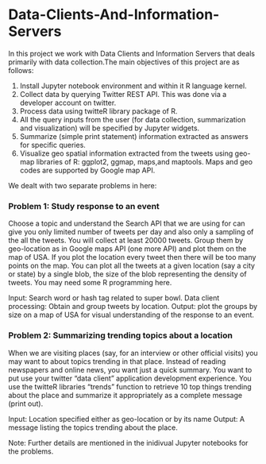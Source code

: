 # Data-Clients-And-Information-Servers

In this project we work with Data Clients and Information Servers that deals primarily with data collection.The main objectives of this project are as follows:

1. Install Jupyter notebook environment and within it R language kernel.
2. Collect data by querying Twitter REST API. This was done via a developer account on twitter.
4. Process data using twitteR library package of R.
5. All the query inputs from the user (for data collection, summarization and visualization) will be specified by Jupyter widgets.
6. Summarize (simple print statement) information extracted as answers for specific queries.
7. Visualize geo spatial information extracted from the tweets using geo-map libraries of R: ggplot2, ggmap, maps,and maptools. Maps and geo codes are supported by Google map API.

We dealt with two separate problems in here:

### Problem 1: Study response to an event

Choose a topic and understand the Search API that we are using for can give you only limited number of tweets per day and also only a sampling of the all the tweets. You will collect at least 20000 tweets. Group them by geo-location as in Google maps API (one more API) and plot them on the map of USA. If you plot the location every tweet then there will be too many points on the map. You can plot all the tweets at a given location (say a city or state) by a single blob, the size of the blob representing the density of tweets. You may need some R programming here.

Input: Search word or hash tag related to super bowl. Data client processing: Obtain and group tweets by location. 
Output: plot the groups by size on a map of USA for visual understanding of the response to an event. 

### Problem 2: Summarizing trending topics about a location

When we are visiting places (say, for an interview or other official visits) you may want to about topics trending in that place. Instead of reading newspapers and online news, you want just a quick summary. You want to put use your twitter “data client” application development experience. You use the twitteR libraries “trends” function to retrieve 10 top things trending about the place and summarize it appropriately as a complete message (print out).

Input: Location specified either as geo-location or by its name
Output: A message listing the topics trending about the place.

Note: Further details are mentioned in the inidivual Jupyter notebooks for the problems.
